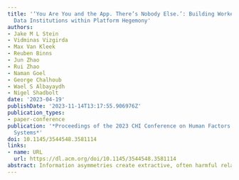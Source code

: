 ```yaml
---
title: '‘You Are You and the App. There’s Nobody Else.’: Building Worker-Designed
  Data Institutions within Platform Hegemony'
authors:
- Jake M L Stein
- Vidminas Vizgirda
- Max Van Kleek
- Reuben Binns
- Jun Zhao
- Rui Zhao
- Naman Goel
- George Chalhoub
- Wael S Albayaydh
- Nigel Shadbolt
date: '2023-04-19'
publishDate: '2023-11-14T13:17:55.906976Z'
publication_types:
- paper-conference
publication: '*Proceedings of the 2023 CHI Conference on Human Factors in Computing
  Systems*'
doi: 10.1145/3544548.3581114
links:
- name: URL
  url: https://dl.acm.org/doi/10.1145/3544548.3581114
abstract: Information asymmetries create extractive, often harmful relationships between platform workers (e.g., Uber or Deliveroo drivers) and their algorithmic managers. Recent HCI studies have put forward more equitable platform designs but leave open questions about the social and technical infrastructures required to support them without the cooperation of platforms. We conducted a participatory design study in which platform workers deconstructed and re-imagined Uber's schema for driver data. We analyzed the data structures and social institutions participants proposed, focusing on the stakeholders, roles, and strategies for mitigating conflicting interests of privacy, personal agency, and utility. Using critical theory, we reflected on the capability of participatory design to generate bottom-up collective data infrastructures. Based on the plurality of alternative institutions participants produced and their aptitude to navigate data stewardship decisions, we propose user-configurable tools for lightweight data institution building, as an alternative to redesigning existing platforms or delegating control to centralized trusts.
---
```

